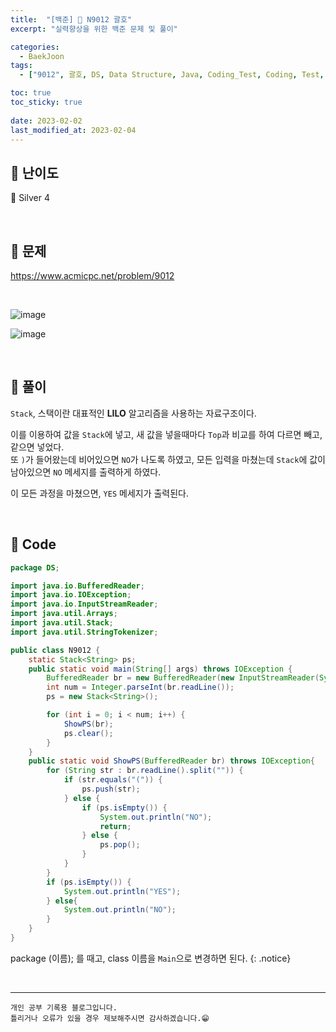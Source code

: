 ```yaml
---
title:  "[백준] 🥈 N9012 괄호"
excerpt: "실력향상을 위한 백준 문제 및 풀이"

categories:
  - BaekJoon
tags:
  - ["9012", 괄호, DS, Data Structure, Java, Coding_Test, Coding, Test, baekJoon, 백준]

toc: true
toc_sticky: true
 
date: 2023-02-02
last_modified_at: 2023-02-04
---
```


## 📌 난이도

  🥈 Silver 4

<br>

## 📌 문제

<https://www.acmicpc.net/problem/9012>

<br>

![image](https://user-images.githubusercontent.com/37824506/216255044-3234d495-62f7-41e1-8c03-070cee4855e9.png)

![image](https://user-images.githubusercontent.com/37824506/216255107-22615c99-47d6-4f62-8d90-9ab5d36f0b1f.png)

<br>

## 📌 풀이  

`Stack`, 스택이란 대표적인 **LILO** 알고리즘을 사용하는 자료구조이다.  

이를 이용하여 값을 `Stack`에 넣고, 새 값을 넣을때마다 `Top`과 비교를 하여 다르면 빼고, 같으면 넣었다.  
또 `)`가 들어왔는데 비어있으면 `NO`가 나도록 하였고, 모든 입력을 마쳤는데 `Stack`에 값이 남아있으면 `NO` 메세지를 출력하게 하였다.

이 모든 과정을 마쳤으면, `YES` 메세지가 출력된다.

<br>

## 📌 Code

```java
package DS;

import java.io.BufferedReader;
import java.io.IOException;
import java.io.InputStreamReader;
import java.util.Arrays;
import java.util.Stack;
import java.util.StringTokenizer;

public class N9012 {
    static Stack<String> ps;
    public static void main(String[] args) throws IOException {
        BufferedReader br = new BufferedReader(new InputStreamReader(System.in));
        int num = Integer.parseInt(br.readLine());
        ps = new Stack<String>();

        for (int i = 0; i < num; i++) {
            ShowPS(br);
            ps.clear();
        }
    }
    public static void ShowPS(BufferedReader br) throws IOException{
        for (String str : br.readLine().split("")) {
            if (str.equals("(")) {
                ps.push(str);
            } else {
                if (ps.isEmpty()) {
                    System.out.println("NO");
                    return;
                } else {
                    ps.pop();
                }
            }
        }
        if (ps.isEmpty()) {
            System.out.println("YES");
        } else{
            System.out.println("NO");
        }
    }
}
```

package (이름); 를 때고, class 이름을 `Main`으로 변경하면 된다.
{: .notice} 



<br>


***
    개인 공부 기록용 블로그입니다.
    틀리거나 오류가 있을 경우 제보해주시면 감사하겠습니다.😁